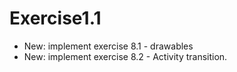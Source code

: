 # Exercise1.1

* New: implement exercise 8.1 - drawables
* New: implement exercise 8.2 - Activity transition.

